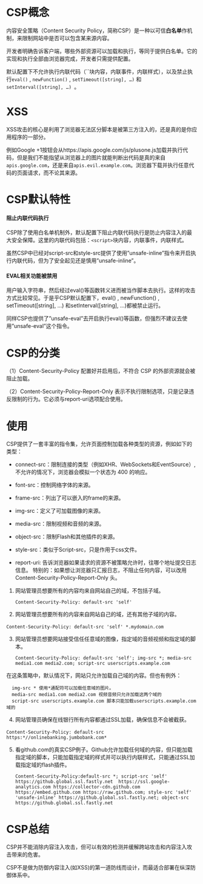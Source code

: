 # CSP概念

内容安全策略（Content Security Policy，简称CSP）是一种以可信**白名单**作机制，来限制网站中是否可以包含某来源内容。

开发者明确告诉客户端，哪些外部资源可以加载和执行，等同于提供白名单。它的实现和执行全部由浏览器完成，开发者只需提供配置。

默认配置下不允许执行内联代码（``块内容，内联事件，内联样式），以及禁止执行`eval()` , `newFunction()` , `setTimeout([string], …)` 和`setInterval([string], …) `。



#  XSS

XSS攻击的核心是利用了浏览器无法区分脚本是被第三方注入的，还是真的是你应用程序的一部分。

例如Google +1按钮会从https://apis.google.com/js/plusone.js加载并执行代码，但是我们不能指望从浏览器上的图片就能判断出代码是真的来自`apis.google.com`，还是来自`apis.evil.example.com`。浏览器下载并执行任意代码的页面请求，而不论其来源。



# CSP默认特性

#### 阻止内联代码执行

CSP除了使用白名单机制外，默认配置下阻止内联代码执行是防止内容注入的最大安全保障。这里的内联代码包括：`<script>`块内容，内联事件，内联样式。

虽然CSP中已经对script-src和style-src提供了使用”unsafe-inline”指令来开启执行内联代码，但为了安全起见还是慎用”unsafe-inline”。

#### EVAL相关功能被禁用

用户输入字符串，然后经过eval()等函数转义进而被当作脚本去执行。这样的攻击方式比较常见。于是乎CSP默认配置下，eval() , newFunction() , setTimeout([string], …) 和setInterval([string], …)都被禁止运行。

同样CSP也提供了”unsafe-eval”去开启执行eval()等函数，但强烈不建议去使用”unsafe-eval”这个指令。



# CSP的分类
（1）Content-Security-Policy
           配置好并启用后，不符合 CSP 的外部资源就会被阻止加载。

（2）Content-Security-Policy-Report-Only
          表示不执行限制选项，只是记录违反限制的行为。它必须与report-uri选项配合使用。



# 使用

CSP提供了一套丰富的指令集，允许页面控制加载各种类型的资源，例如如下的类型：

- connect-src：限制连接的类型（例如XHR、WebSockets和EventSource）,不允许的情况下，浏览器会模拟一个状态为 400 的响应。

- font-src：控制网络字体的来源。

- frame-src：列出了可以嵌入的frame的来源。

- img-src：定义了可加载图像的来源。

- media-src：限制视频和音频的来源。

- object-src：限制Flash和其他插件的来源。

- style-src：类似于Script-src，只是作用于css文件。

- report-uri:  告诉浏览器如果请求的资源不被策略允许时，往哪个地址提交日志信息。 特别的：如果想让浏览器只汇报日志，不阻止任何内容，可以改用 Content-Security-Policy-Report-Only 头。

  

1. 网站管理员想要所有的内容均来自网站自己的域，不包括子域。

   `Content-Security-Policy: default-src 'self'`

2. 网站管理员想要所有的内容来自网站自己的域，还有其他子域的内容。

​      `Content-Security-Policy: default-src 'self' *.mydomain.com`

3. 网站管理员想要网站接受信任任意域的图像，指定域的音频视频和指定域的脚本。

      ```
      Content-Security-Policy: default-src 'self'; img-src *; media-src media1.com media2.com; script-src userscripts.example.com
      ```

​       在这条策略中，默认情况下，网站只允许加载自己域的内容。但也有例外：

      img-src * 使用*通配符可以加载任意域的图片。
      media-src media1.com media2.com 视频音频只允许加载这两个域的
      script-src userscripts.example.com 脚本只能加载userscripts.example.com域的
4. 网站管理员确保在线银行所有内容都通过SSL加载，确保信息不会被截获。

​       `Content-Security-Policy: default-src https:*//onlinebanking.jumbobank.com*`

5. 看github.com的真实CSP例子。Github允许加载任何域的内容，但只能加载指定域的脚本，只能加载指定域的样式并可以执行内联样式，只能通过SSL加载指定域的flash插件。

   ```
   Content-Security-Policy:default-src *; script-src 'self' https://github.global.ssl.fastly.net  https://ssl.google-analytics.com https://collector-cdn.github.com  https://embed.github.com https://raw.github.com; style-src 'self' 'unsafe-inline' https://github.global.ssl.fastly.net; object-src https://github.global.ssl.fastly.net
   ```

   

# CSP总结

CSP并不能消除内容注入攻击，但可以有效的检测并缓解跨站攻击和内容注入攻击带来的危害。

CSP不是做为防御内容注入(如XSS)的第一道防线而设计，而最适合部署在纵深防御体系中。


